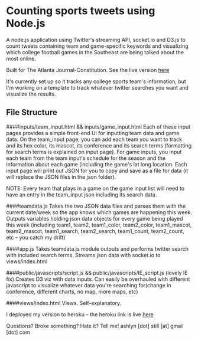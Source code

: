 Counting sports tweets using Node.js
==============================================

A node.js application using Twitter's streaming API, socket.io and D3.js to count tweets containing team and game-specific keywords and visualizing which college football games in the Southeast are being talked about the most online.

Built for The Atlanta Journal-Constitution. See the live version [here](http://www.ajc.com/news/sports/college-football-tweets/)

It's currently set up so it tracks any college sports team's information, but I'm working on a template to track whatever twitter searches you want and visualize the results.

File Structure
---------------------------
####inputs/team_input.html && inputs/game_input.html
Each of these input pages provides a simple front-end UI for inputting team data and game data. On the team_input page, you can add each team you want to track and its hex color, its mascot, its conference and its search terms (formatting for search terms is explained on input page).
For game inputs, you input each team from the team input's schedule for the season and the information about each game (including the game's lat long location. Each input page will print out JSON for you to copy and save as a file for data (it will replace the JSON files in the json folder).
	
NOTE: Every team that plays in a game on the game input list will need to have an entry in the team_input json including its search data.

####teamdata.js
Takes the two JSON data files and parses them with the current date/week so the app knows which games are happening this week. Outputs variables holding json data objects for every game being played this week (including team1, team2, team1_color, team2_color, team1_mascot, team2_mascot, team1_search, team2_search, team1_count, team2_count, etc – you catch my drift)

####app.js
Takes teamdata.js module outputs and performs twitter search with included search terms. Streams json data with socket.io to views/index.html

####public/javascripts/script.js && public/javascripts/IE_script.js (lovely IE fix)
Creates D3 viz with data inputs. Can easily be overhauled with different javascript to visualize whatever data you're searching for(change in conference, different charts, no map, more maps, etc)

####views/index.html
Views. Self-explanatory.


I deployed my version to heroku – the heroku link is live [here](http://floating-harbor-2012.herokuapp.com/)


Questions? Broke something? Hate it? Tell me! ashlyn [dot] still [at] gmail [dot] com